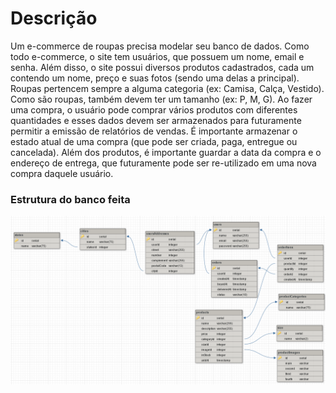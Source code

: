 # Descrição

Um e-commerce de roupas precisa modelar seu banco de dados. Como todo e-commerce, o site tem usuários, que possuem um nome, email e senha. Além disso, o site possui diversos produtos cadastrados, cada um contendo um nome, preço e suas fotos (sendo uma delas a principal). Roupas pertencem sempre a alguma categoria (ex: Camisa, Calça, Vestido). Como são roupas, também devem ter um tamanho (ex: P, M, G). Ao fazer uma compra, o usuário pode comprar vários produtos com diferentes quantidades e esses dados devem ser armazenados para futuramente permitir a emissão de relatórios de vendas. É importante armazenar o estado atual de uma compra (que pode ser criada, paga, entregue ou cancelada). Além dos produtos, é importante guardar a data da compra e o endereço de entrega, que futuramente pode ser re-utilizado em uma nova compra daquele usuário.

### Estrutura do banco feita
<img src="https://raw.githubusercontent.com/Ranbut/driven-exerciciossql/main/exercicios-modelagem/db.png" alt="database"/>
